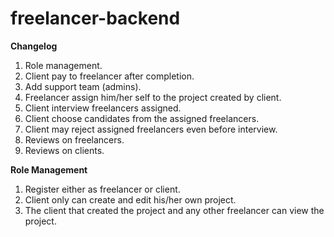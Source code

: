 # freelancer-backend


**Changelog**

1. Role management.
2. Client pay to freelancer after completion.
3. Add support team (admins).
4. Freelancer assign him/her self to the project created by client.
5. Client interview freelancers assigned.
6. Client choose candidates from the assigned freelancers.
7. Client may reject assigned freelancers even before interview.
8. Reviews on freelancers.
9. Reviews on clients.


**Role Management**

1. Register either as freelancer or client.
2. Client only can create and edit his/her own project.
3. The client that created the project and any other freelancer can view the project.
